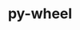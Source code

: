 ---
title: "py-wheel"
layout: cache
categories: [package, v0.18.1]
meta: {"versions": ["0.37.0"], "compilers": ["gcc@=7.3.1", "gcc@=7.5.0", "gcc@=8.4.0"], "oss": ["amzn2", "ubuntu18.04"], "platforms": ["linux"], "targets": ["aarch64", "graviton2", "x86_64", "x86_64_v3", "x86_64_v4"], "stacks": ["aws-ahug", "aws-ahug-aarch64", "aws-isc", "aws-isc-aarch64", "build_systems", "data-vis-sdk", "e4s", "radiuss", "root", "tutorial"], "num_specs": 11, "num_specs_by_stack": {"root": 11, "e4s": 2, "aws-ahug": 2, "aws-isc": 2, "aws-ahug-aarch64": 2, "aws-isc-aarch64": 2, "data-vis-sdk": 1, "build_systems": 1, "tutorial": 2, "radiuss": 2}}
spec_details: [{"hash": "aslm5rzgjgorz2rz4xckelhu2uglcl76", "compiler": "gcc@=7.5.0", "versions": ["0.37.0"], "os": "ubuntu18.04", "platform": "linux", "target": "x86_64", "variants": [], "stacks": ["root", "e4s"], "size": "-", "tarball": "https://binaries.spack.io/v0.18.1/build_cache/linux-ubuntu18.04-x86_64/gcc-7.5.0/py-wheel-0.37.0/linux-ubuntu18.04-x86_64-gcc-7.5.0-py-wheel-0.37.0-aslm5rzgjgorz2rz4xckelhu2uglcl76.spack"}, {"hash": "dawy3jz4bqhbtn4ib73s7ns4h6koksro", "compiler": "gcc@=7.3.1", "versions": ["0.37.0"], "os": "amzn2", "platform": "linux", "target": "x86_64_v4", "variants": [], "stacks": ["aws-ahug", "root", "aws-isc"], "size": "-", "tarball": "https://binaries.spack.io/v0.18.1/build_cache/linux-amzn2-x86_64_v4/gcc-7.3.1/py-wheel-0.37.0/linux-amzn2-x86_64_v4-gcc-7.3.1-py-wheel-0.37.0-dawy3jz4bqhbtn4ib73s7ns4h6koksro.spack"}, {"hash": "oyft5pvc2jk4l2nwwmmmqcagzan2cjah", "compiler": "gcc@=7.5.0", "versions": ["0.37.0"], "os": "ubuntu18.04", "platform": "linux", "target": "x86_64", "variants": [], "stacks": ["root", "e4s"], "size": "-", "tarball": "https://binaries.spack.io/v0.18.1/build_cache/linux-ubuntu18.04-x86_64/gcc-7.5.0/py-wheel-0.37.0/linux-ubuntu18.04-x86_64-gcc-7.5.0-py-wheel-0.37.0-oyft5pvc2jk4l2nwwmmmqcagzan2cjah.spack"}, {"hash": "vaux7kiqgerpelssstvt2l3rd2ubxwsh", "compiler": "gcc@=7.3.1", "versions": ["0.37.0"], "os": "amzn2", "platform": "linux", "target": "graviton2", "variants": [], "stacks": ["aws-ahug-aarch64", "root", "aws-isc-aarch64"], "size": "-", "tarball": "https://binaries.spack.io/v0.18.1/build_cache/linux-amzn2-graviton2/gcc-7.3.1/py-wheel-0.37.0/linux-amzn2-graviton2-gcc-7.3.1-py-wheel-0.37.0-vaux7kiqgerpelssstvt2l3rd2ubxwsh.spack"}, {"hash": "a6qs64ohpwupxtpevrykqpsywsigbqpy", "compiler": "gcc@=7.3.1", "versions": ["0.37.0"], "os": "amzn2", "platform": "linux", "target": "aarch64", "variants": [], "stacks": ["aws-ahug-aarch64", "root", "aws-isc-aarch64"], "size": "-", "tarball": "https://binaries.spack.io/v0.18.1/build_cache/linux-amzn2-aarch64/gcc-7.3.1/py-wheel-0.37.0/linux-amzn2-aarch64-gcc-7.3.1-py-wheel-0.37.0-a6qs64ohpwupxtpevrykqpsywsigbqpy.spack"}, {"hash": "k2djtusgosz46gvjqortzvbrsewu3cwc", "compiler": "gcc@=7.3.1", "versions": ["0.37.0"], "os": "amzn2", "platform": "linux", "target": "x86_64_v3", "variants": [], "stacks": ["aws-ahug", "root", "aws-isc"], "size": "-", "tarball": "https://binaries.spack.io/v0.18.1/build_cache/linux-amzn2-x86_64_v3/gcc-7.3.1/py-wheel-0.37.0/linux-amzn2-x86_64_v3-gcc-7.3.1-py-wheel-0.37.0-k2djtusgosz46gvjqortzvbrsewu3cwc.spack"}, {"hash": "4xfhjx2p22bxthguywqshsccrdko2e3j", "compiler": "gcc@=7.5.0", "versions": ["0.37.0"], "os": "ubuntu18.04", "platform": "linux", "target": "x86_64", "variants": [], "stacks": ["data-vis-sdk", "root"], "size": "-", "tarball": "https://binaries.spack.io/v0.18.1/build_cache/linux-ubuntu18.04-x86_64/gcc-7.5.0/py-wheel-0.37.0/linux-ubuntu18.04-x86_64-gcc-7.5.0-py-wheel-0.37.0-4xfhjx2p22bxthguywqshsccrdko2e3j.spack"}, {"hash": "ntym2jxgejina2xlc3cifxr64chl5442", "compiler": "gcc@=7.5.0", "versions": ["0.37.0"], "os": "ubuntu18.04", "platform": "linux", "target": "x86_64", "variants": [], "stacks": ["build_systems", "root"], "size": "-", "tarball": "https://binaries.spack.io/v0.18.1/build_cache/linux-ubuntu18.04-x86_64/gcc-7.5.0/py-wheel-0.37.0/linux-ubuntu18.04-x86_64-gcc-7.5.0-py-wheel-0.37.0-ntym2jxgejina2xlc3cifxr64chl5442.spack"}, {"hash": "l7sx3fekxrsx4czmghtehwad2a6pzs53", "compiler": "gcc@=7.5.0", "versions": ["0.37.0"], "os": "ubuntu18.04", "platform": "linux", "target": "x86_64", "variants": [], "stacks": ["root", "tutorial", "radiuss"], "size": "-", "tarball": "https://binaries.spack.io/v0.18.1/build_cache/linux-ubuntu18.04-x86_64/gcc-7.5.0/py-wheel-0.37.0/linux-ubuntu18.04-x86_64-gcc-7.5.0-py-wheel-0.37.0-l7sx3fekxrsx4czmghtehwad2a6pzs53.spack"}, {"hash": "4zgrptrpobuertxfalbx6jktk7lzot2u", "compiler": "gcc@=7.5.0", "versions": ["0.37.0"], "os": "ubuntu18.04", "platform": "linux", "target": "x86_64", "variants": [], "stacks": ["root", "radiuss"], "size": "-", "tarball": "https://binaries.spack.io/v0.18.1/build_cache/linux-ubuntu18.04-x86_64/gcc-7.5.0/py-wheel-0.37.0/linux-ubuntu18.04-x86_64-gcc-7.5.0-py-wheel-0.37.0-4zgrptrpobuertxfalbx6jktk7lzot2u.spack"}, {"hash": "yy24tmv6hrymlxi5cfh6n5eytdf252qr", "compiler": "gcc@=8.4.0", "versions": ["0.37.0"], "os": "ubuntu18.04", "platform": "linux", "target": "x86_64", "variants": [], "stacks": ["root", "tutorial"], "size": "-", "tarball": "https://binaries.spack.io/v0.18.1/build_cache/linux-ubuntu18.04-x86_64/gcc-8.4.0/py-wheel-0.37.0/linux-ubuntu18.04-x86_64-gcc-8.4.0-py-wheel-0.37.0-yy24tmv6hrymlxi5cfh6n5eytdf252qr.spack"}]
---